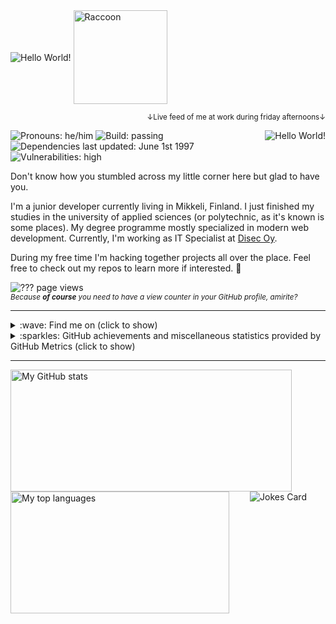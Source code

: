 <div>
    <img src="https://jaha1.mbnet.fi/kuvat/oie_cEqh0sjvGOAc.gif" align="center" alt="Hello World!" />
    <img src="https://media.giphy.com/media/oehyAgfgidCgg/source.gif" width="150" align="center" alt="Raccoon" />
</div>

<p align="right"><sub>&darr;Live feed of me at work during friday afternoons&darr;</sub></p>
<img src="https://jaha1.mbnet.fi/kuvat/coder.gif" align="right" alt="Hello World!" />

<p>
    <img src="https://img.shields.io/static/v1?label=Pronouns&message=he%2Fhim&style=plastic&cacheSeconds=7200" alt="Pronouns: he/him" />
    <img src="https://img.shields.io/static/v1?label=Build&message=passing&style=plastic&cacheSeconds=7200&color=success" alt="Build: passing" />
    <img src="https://img.shields.io/static/v1?label=Dependencies%20last%20updated&message=June%201st%201997&style=plastic&cacheSeconds=7200" alt="Dependencies last updated: June 1st 1997" />
    <br />
    <img src="https://img.shields.io/static/v1?label=Vulnerabilities&message=high&style=plastic&cacheSeconds=7200&color=red" alt="Vulnerabilities: high" />
</p>

Don't know how you stumbled across my little corner here but glad to have you.

I'm a junior developer currently living in Mikkeli, Finland. I just finished my studies in the university of applied sciences (or polytechnic, as it's known is some places). My degree programme mostly specialized in modern web development. Currently, I'm working as IT Specialist at [Disec Oy](https://disec.fi/ "Disec Oy").

During my free time I'm hacking together projects all over the place. Feel free to check out my repos to learn more if interested. 🙂

<p>
    <img src="https://dyn.kissakala.fi:22392/latest.svg" alt="??? page views" />
    <br />
    <sub><em>Because <b>of course</b> you need to have a view counter in your GitHub profile, amirite?</em></sub>
</p>

- - - -

<details>
    <summary>:wave: Find me on (click to show)</summary>
    <br />
    <a align="left" href="mailto:haiko.jani@gmail.com"><img src="https://img.shields.io/static/v1?label=&message=haiko.jani@gmail.com&color=D44638&labelColor=C6C6C6&style=flat&logo=gmail" alt="Email" /></a>
    &nbsp;
    <a align="left" href="https://t.me/JakeRaccoon"><img src="https://img.shields.io/static/v1?label=&message=JakeRaccoon&color=0088cc&style=flat&logo=telegram" alt="Telegram" /></a>
    &nbsp;
    <a align="left" href="https://www.facebook.com/jani.haiko.1/"><img src="https://img.shields.io/static/v1?label=&message=Jani%20Haiko&color=898F9C&style=flat&logo=facebook" alt="Facebook" /></a>
    &nbsp;
    <span align="left"><img src="https://img.shields.io/static/v1?label=&message=JaHa1%237282&color=2C2F33&style=flat&logo=discord" alt="Discord" /></span>
    &nbsp;
    <a align="left" href="https://steamcommunity.com/id/hiilivety/"><img src="https://img.shields.io/static/v1?label=&message=DisasterMaster&color=1b2838&style=flat&logo=steam" alt="Steam" /></a>
    &nbsp;
    <a align="left" href="https://www.linkedin.com/in/janihaiko/"><img src="https://img.shields.io/static/v1?label=LinkedIn&message=37&style=social&logo=linkedin" alt="LinkedIn" /></a>
</details>

<details>
    <summary>:sparkles: GitHub achievements and miscellaneous statistics provided by GitHub Metrics (click to show)</summary>
    <br />
    <img src="https://dyn.kissakala.fi:22394/ojaha065?base=0&config.timezone=Europe%2FHelsinki&config.twemoji=yes&config.gemoji=yes&config.animations=yes&retries=1&isocalendar=yes&isocalendar.duration=full-year&stars=yes&stars_limit=10&people=yes&people.limit=25&people.shuffle=yes&achievements=yes&achievements.secrets=yes" alt="GitHub Metrics" />
</details>

- - - -

<img align="left" width="450" height="195" src="https://github-readme-stats.vercel.app/api?username=ojaha065&count_private=true&show_icons=true&theme=gruvbox&include_all_commits=true&hide=prs" alt="My GitHub stats" />
<img align="left" height="195" width="350" src="https://github-readme-stats.vercel.app/api/top-langs/?username=ojaha065&hide=ShaderLab,GLSL,HLSL&langs_count=10&layout=compact&hide_border=true&theme=gruvbox" alt="My top languages" />

<p align="center"><img src="https://readme-jokes.vercel.app/api" alt="Jokes Card" /></p>
